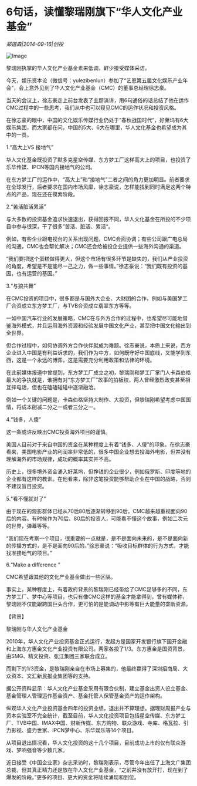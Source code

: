 # 6句话，读懂黎瑞刚旗下“华人文化产业基金”

*郑道森|2014-09-16|创投*

![Image](http://p2.pstatp.com/large/pgc-image/1521022930664f971f40d24)

黎瑞刚执掌的华人文化产业基金素来低调，鲜少接受媒体采访。

今天，娱乐资本论（微信号：yulezibenlun）参加了“艺恩第五届文化娱乐产业年会”，会上意外见到了华人文化产业基金（CMC）的董事总经理徐志豪。

当天的会议上，徐志豪走上前台发表了主题演讲，用6句通俗的话总结了他在运作CMC过程中的一些思考，我们从中也可以窥见CMC的运作状况和投资风格。

在徐志豪的眼中，中国的文化娱乐传媒行业仍处于“春秋战国时代”，好莱坞有6大娱乐集团，而大家都在问，中国的5大、6大在哪里，华人文化基金也希望成为其中的一员。

1.“高大上VS 接地气”

华人文化基金既投资了默多克星空传媒、东方梦工厂这样高大上的项目，也投资了乐华传媒、IPCN等国内接地气的公司。

在东方梦工厂的运作中，“高大上”和“接地气”二者之间的角力更加明显。前者要求在全球发行，后者要求在国内市场风靡，徐志豪说，怎样能找到同时满足这两个特点的产品，现在还在摸索阶段。

2.“苦活脏活累活”

与大多数的投资基金追求快速退出，获得回报不同，华人文化基金在所投的不少项目中参与很深，干了很多”苦活、脏活、累活“。

例如，有些企业跟电视台的关系出现问题，CMC会面协调；有些公司跟广电总局的沟通，CMC也会帮忙解决；CMC还会给被投企业提供一些海外沟通的渠道。

“我们要把这个蛋糕做得更大，但这个市场有很多环节是缺失的，我们从产业投资的角度，希望是不是能尽一己之力，做一些事情。”徐志豪说：“我们既有投资的基因，也有运营的基因。”

3.“与狼共舞”

在CMC投资的项目中，很多都是与国外大企业、大财团的合作，例如与美国梦工厂合资成立东方梦工厂，与TVB合资成立翡翠东方等等。

一如中国汽车行业的发展策略，CMC在与外方合作的过程中，也希望尽可能地借鉴海外模式，并且运用海外资源和经验发展中国文化产业，甚至把中国文化输出到全世界。

但合作过程中，如何协调外方合作伙伴就成为难题。徐志豪说，本质上来说，西方企业进入中国是有利益诉求的，我们作为中方，如何既守好中国底线，又能学到东西，这是一个永远的博弈，这是需要充分利用政策和法律的环境。

在此前媒体报道中曾提到，东方梦工厂成立之初，黎瑞刚和梦工厂掌门人卡森伯格最大的争执就是，谁拥有对“东方梦工厂”故事的拍板权，两人曾经激烈政变甚至相互摔电话，但也在磕磕碰碰中逐渐融洽。

例如一个关键的问题是，卡森伯格坚持大制作、大投资，但黎瑞刚希望考虑中国国情，将成本削减二分之一或者三分之一。

4.“钱多，人傻”

这一条或许反映出CMC投资海外项目的谨慎。

美国人目前对于来自中国的资金在某种程度上有着“钱多、人傻”的印象。在徐志豪看来，美国电影产业的利润率非常低的，很多中国企业想去投海外电影，但并没有理解海外的市场规律，成功的概率其实并不高。

历史上，很多境外资金涌入好莱坞，但挣钱的企业很少，例如俄罗斯、印度等地的企业都有这样的教训。在他看来，除非这笔投资能够帮助企业在中国的战略，否则不建议盲目投资。

5.“看不懂就对了”

由于现在的观影群体已经从70后80后逐渐转移到90后，CMC越来越重视面向90后的内容。有时候作为70后、80后的投资人，可能看不懂这个故事，例如二次元的世界，弹幕等等。

“我们现在考察一个项目，很重要的一点就是，是不是面向未来的，是不是面向新的传播方式的，是不是面向90后的。”徐志豪说：“吸收目标群体的行为方式，才能找准接地气的项目。”

6.“Make a difference ”

CMC希望跟其他的文化产业基金做出一些区隔。

事实上，某种程度上，有着政府背景的黎瑞刚已经带给了CMC足够多的不同，东方梦工厂、梦中心等项目，也只有像CMC这样的基金才能拿得到，曾有媒体称，黎瑞刚不仅能跟跨国巨头合作，更可怕的是能调动中影等有巨大能量的垄断资源。

【背景】

黎瑞刚与华人文化产业基金

2010年，华人文化产业投资基金正式运行，发起方是国家开发银行旗下国开金融和上海东方惠金文化产业投资有限公司。两家各投了1/3。东方惠金是国资背景，由SMG、精文投资、张江集团三家联合成立。

而剩下的1/3资金，是黎瑞刚亲自在市场上募集的，他最终赢得了深圳招商局、大众资本、文汇新民报业集团等的支持。

据公开资料显示：华人文化产业基金采用有限合伙制，建立基金出资人设立基金、基金管理人管理运作基金资产、基金托管人保管基金资产的运作架构。

纵观华人文化产业投资基金四年的投资业绩，退出并不算理想。据理财周报产业与资本实验室不完全统计，截至目前，华人文化投资项目包括星空传媒、东方梦工厂、TVB中国、IMAX中国、财新传媒、东方购物、联众游戏、寺库、格瓦拉、引力影视、盛力世家、IPCN梦中心、乐华娱乐等14个项目。

从项目退出情况看，华人文化投资的这十几个项目，目前成功上市的仅有联众游戏、梦响强音等少数几家。

近日接受《中国企业家》杂志采访时，黎瑞刚表示，尽管今年出任了上海文广集团总裁，但其真正精力还是放在华人文化产业基金，“之前并没有放开打，现在到了爆发的阶段。”更多的项目、更大的资金将陆续涌现和到位。

